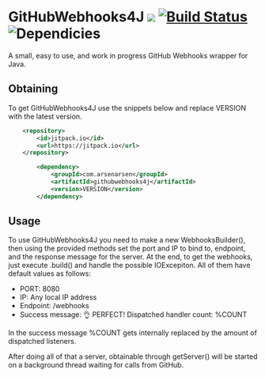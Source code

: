 # GitHubWebhooks4J [![](https://jitpack.io/v/ArsenArsen/GithubWebhooks4J.svg)](https://jitpack.io/#ArsenArsen/GithubWebhooks4J) [![Build Status](https://drone.io/github.com/ArsenArsen/GithubWebhooks4J/status.png)](https://drone.io/github.com/ArsenArsen/GithubWebhooks4J/latest) ![Dependicies](https://www.versioneye.com/user/projects/57c82382968d640049e12720/badge.svg?style=flat-square)
A small, easy to use, and work in progress GitHub Webhooks wrapper for Java.
## Obtaining
To get GitHubWebhooks4J use the snippets below and replace VERSION with the latest version.
```xml
	<repository>
	    <id>jitpack.io</id>
	    <url>https://jitpack.io</url>
	</repository>
```
```xml
        <dependency>
            <groupId>com.arsenarsen</groupId>
            <artifactId>githubwebhooks4j</artifactId>
            <version>VERSION</version>
        </dependency>
```
## Usage
To use GitHubWebhooks4J you need to make a new WebhooksBuilder(), then using the provided methods set the port and IP to bind to, endpoint, and the response message for the server. At the end, to get the webhooks, just execute .build() and handle the possible IOExcepiton. All of them have default values as follows:
* PORT: 8080
* IP: Any local IP address
* Endpoint: /webhooks
* Success message: 👌 PERFECT! Dispatched handler count: %COUNT

In the success message %COUNT gets internally replaced by the amount of dispatched listeners.

After doing all of that a server, obtainable through getServer() will be started on a background thread waiting for calls from GitHub.

